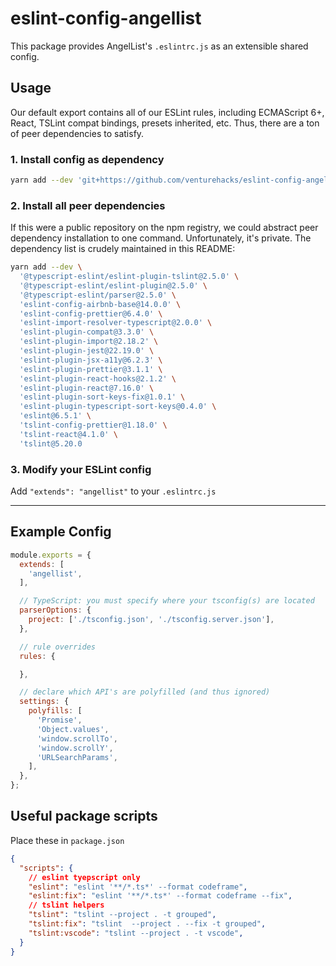 # eslint-config-angellist

This package provides AngelList's `.eslintrc.js` as an extensible shared config.

## Usage

Our default export contains all of our ESLint rules, including ECMAScript 6+, React, TSLint compat bindings, presets inherited, etc. Thus, there are a ton of peer dependencies to satisfy.

### 1. Install config as dependency

```sh
yarn add --dev 'git+https://github.com/venturehacks/eslint-config-angellist#0.2.0'
```

### 2. Install all peer dependencies

If this were a public repository on the npm registry, we could abstract peer dependency installation to one command. Unfortunately, it's private. The dependency list is crudely maintained in this README:

```sh
yarn add --dev \
  '@typescript-eslint/eslint-plugin-tslint@2.5.0' \
  '@typescript-eslint/eslint-plugin@2.5.0' \
  '@typescript-eslint/parser@2.5.0' \
  'eslint-config-airbnb-base@14.0.0' \
  'eslint-config-prettier@6.4.0' \
  'eslint-import-resolver-typescript@2.0.0' \
  'eslint-plugin-compat@3.3.0' \
  'eslint-plugin-import@2.18.2' \
  'eslint-plugin-jest@22.19.0' \
  'eslint-plugin-jsx-a11y@6.2.3' \
  'eslint-plugin-prettier@3.1.1' \
  'eslint-plugin-react-hooks@2.1.2' \
  'eslint-plugin-react@7.16.0' \
  'eslint-plugin-sort-keys-fix@1.0.1' \
  'eslint-plugin-typescript-sort-keys@0.4.0' \
  'eslint@6.5.1' \
  'tslint-config-prettier@1.18.0' \
  'tslint-react@4.1.0' \
  'tslint@5.20.0
```

### 3. Modify your ESLint config

Add `"extends": "angellist"` to your `.eslintrc.js`


---

## Example Config

```js
module.exports = {
  extends: [
    'angellist',
  ],

  // TypeScript: you must specify where your tsconfig(s) are located
  parserOptions: {
    project: ['./tsconfig.json', './tsconfig.server.json'],
  },

  // rule overrides
  rules: {

  },

  // declare which API's are polyfilled (and thus ignored)
  settings: {
    polyfills: [
      'Promise',
      'Object.values',
      'window.scrollTo',
      'window.scrollY',
      'URLSearchParams',
    ],
  },
};
```

## Useful package scripts

Place these in `package.json`

```json
{
  "scripts": {
    // eslint tyepscript only
    "eslint": "eslint '**/*.ts*' --format codeframe",
    "eslint:fix": "eslint '**/*.ts*' --format codeframe --fix",
    // tslint helpers
    "tslint": "tslint --project . -t grouped",
    "tslint:fix": "tslint  --project . --fix -t grouped",
    "tslint:vscode": "tslint --project . -t vscode",
  }
}
```
